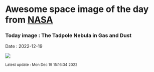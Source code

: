 
# Awesome space image of the day from [NASA](https://api.nasa.gov/)

### Today image : The Tadpole Nebula in Gas and Dust
Date : 2022-12-19

![](https://apod.nasa.gov/apod/image/2212/Tadpoles_Stocks_960.jpg)

<small>Latest update : Mon Dec 19 15:16:34 2022</small>
        